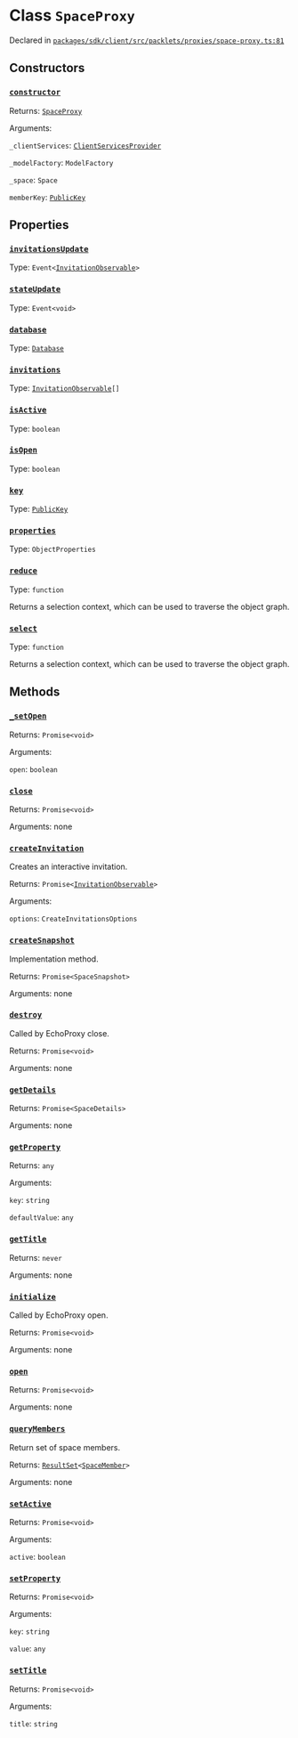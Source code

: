 # Class `SpaceProxy`
Declared in [`packages/sdk/client/src/packlets/proxies/space-proxy.ts:81`](https://github.com/dxos/protocols/blob/main/packages/sdk/client/src/packlets/proxies/space-proxy.ts#L81)




## Constructors
### [`constructor`](https://github.com/dxos/protocols/blob/main/packages/sdk/client/src/packlets/proxies/space-proxy.ts#L95)


Returns: [`SpaceProxy`](/api/@dxos/client/classes/SpaceProxy)

Arguments: 

`_clientServices`: [`ClientServicesProvider`](/api/@dxos/client/interfaces/ClientServicesProvider)

`_modelFactory`: `ModelFactory`

`_space`: `Space`

`memberKey`: [`PublicKey`](/api/@dxos/client/classes/PublicKey)

## Properties
### [`invitationsUpdate`](https://github.com/dxos/protocols/blob/main/packages/sdk/client/src/packlets/proxies/space-proxy.ts#L86)
Type: `Event<`[`InvitationObservable`](/api/@dxos/client/interfaces/InvitationObservable)`>`
### [`stateUpdate`](https://github.com/dxos/protocols/blob/main/packages/sdk/client/src/packlets/proxies/space-proxy.ts#L87)
Type: `Event<void>`
### [`database`](https://github.com/dxos/protocols/blob/main/packages/sdk/client/src/packlets/proxies/space-proxy.ts#L137)
Type: [`Database`](/api/@dxos/client/classes/Database)
### [`invitations`](https://github.com/dxos/protocols/blob/main/packages/sdk/client/src/packlets/proxies/space-proxy.ts#L217)
Type: [`InvitationObservable`](/api/@dxos/client/interfaces/InvitationObservable)`[]`
### [`isActive`](https://github.com/dxos/protocols/blob/main/packages/sdk/client/src/packlets/proxies/space-proxy.ts#L133)
Type: `boolean`
### [`isOpen`](https://github.com/dxos/protocols/blob/main/packages/sdk/client/src/packlets/proxies/space-proxy.ts#L128)
Type: `boolean`
### [`key`](https://github.com/dxos/protocols/blob/main/packages/sdk/client/src/packlets/proxies/space-proxy.ts#L124)
Type: [`PublicKey`](/api/@dxos/client/classes/PublicKey)
### [`properties`](https://github.com/dxos/protocols/blob/main/packages/sdk/client/src/packlets/proxies/space-proxy.ts#L213)
Type: `ObjectProperties`
### [`reduce`](https://github.com/dxos/protocols/blob/main/packages/sdk/client/src/packlets/proxies/space-proxy.ts#L157)
Type: `function`

Returns a selection context, which can be used to traverse the object graph.
### [`select`](https://github.com/dxos/protocols/blob/main/packages/sdk/client/src/packlets/proxies/space-proxy.ts#L149)
Type: `function`

Returns a selection context, which can be used to traverse the object graph.

## Methods
### [`_setOpen`](https://github.com/dxos/protocols/blob/main/packages/sdk/client/src/packlets/proxies/space-proxy.ts#L196)


Returns: `Promise<void>`

Arguments: 

`open`: `boolean`
### [`close`](https://github.com/dxos/protocols/blob/main/packages/sdk/client/src/packlets/proxies/space-proxy.ts#L186)


Returns: `Promise<void>`

Arguments: none
### [`createInvitation`](https://github.com/dxos/protocols/blob/main/packages/sdk/client/src/packlets/proxies/space-proxy.ts#L261)


Creates an interactive invitation.

Returns: `Promise<`[`InvitationObservable`](/api/@dxos/client/interfaces/InvitationObservable)`>`

Arguments: 

`options`: `CreateInvitationsOptions`
### [`createSnapshot`](https://github.com/dxos/protocols/blob/main/packages/sdk/client/src/packlets/proxies/space-proxy.ts#L286)


Implementation method.

Returns: `Promise<SpaceSnapshot>`

Arguments: none
### [`destroy`](https://github.com/dxos/protocols/blob/main/packages/sdk/client/src/packlets/proxies/space-proxy.ts#L176)


Called by EchoProxy close.

Returns: `Promise<void>`

Arguments: none
### [`getDetails`](https://github.com/dxos/protocols/blob/main/packages/sdk/client/src/packlets/proxies/space-proxy.ts#L190)


Returns: `Promise<SpaceDetails>`

Arguments: none
### [`getProperty`](https://github.com/dxos/protocols/blob/main/packages/sdk/client/src/packlets/proxies/space-proxy.ts#L246)


Returns: `any`

Arguments: 

`key`: `string`

`defaultValue`: `any`
### [`getTitle`](https://github.com/dxos/protocols/blob/main/packages/sdk/client/src/packlets/proxies/space-proxy.ts#L231)


Returns: `never`

Arguments: none
### [`initialize`](https://github.com/dxos/protocols/blob/main/packages/sdk/client/src/packlets/proxies/space-proxy.ts#L164)


Called by EchoProxy open.

Returns: `Promise<void>`

Arguments: none
### [`open`](https://github.com/dxos/protocols/blob/main/packages/sdk/client/src/packlets/proxies/space-proxy.ts#L182)


Returns: `Promise<void>`

Arguments: none
### [`queryMembers`](https://github.com/dxos/protocols/blob/main/packages/sdk/client/src/packlets/proxies/space-proxy.ts#L254)


Return set of space members.

Returns: [`ResultSet`](/api/@dxos/client/classes/ResultSet)`<`[`SpaceMember`](/api/@dxos/client/interfaces/SpaceMember)`>`

Arguments: none
### [`setActive`](https://github.com/dxos/protocols/blob/main/packages/sdk/client/src/packlets/proxies/space-proxy.ts#L203)


Returns: `Promise<void>`

Arguments: 

`active`: `boolean`
### [`setProperty`](https://github.com/dxos/protocols/blob/main/packages/sdk/client/src/packlets/proxies/space-proxy.ts#L239)


Returns: `Promise<void>`

Arguments: 

`key`: `string`

`value`: `any`
### [`setTitle`](https://github.com/dxos/protocols/blob/main/packages/sdk/client/src/packlets/proxies/space-proxy.ts#L224)


Returns: `Promise<void>`

Arguments: 

`title`: `string`